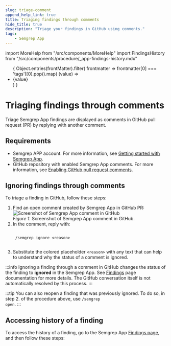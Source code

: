 ```yaml
---
slug: triage-comment 
append_help_link: true
title: Triaging findings through comments
hide_title: true
description: "Triage your findings in GitHub using comments."
tags:
    - Semgrep App
---
```


import MoreHelp from "/src/components/MoreHelp"
import FindingsHistory from "/src/components/procedure/_app-findings-history.mdx"

<ul id="tag__badge-list">
{
Object.entries(frontMatter).filter(
    frontmatter => frontmatter[0] === 'tags')[0].pop().map(
    (value) => <li className='tag__badge-item'>{value}</li> )
}
</ul>

# Triaging findings through comments

Triage Semgrep App findings are displayed as comments in GitHub pull request (PR) by replying with another comment. 

## Requirements

- Semgrep APP account. For more information, see [Getting started with Semgrep App](/semgrep-app/getting-started-with-semgrep-app.md).
- GitHub repository with enabled Semgrep App comments. For more information, see [Enabling GitHub pull request comments](/semgrep-app/notifications/#enabling-github-pull-request-comments).

## Ignoring findings through comments

To triage a finding in GitHub, follow these steps:

1. Find an open comment created by Semgrep App in GitHub PR:
    ![Screenshot of Semgrep App comment in GitHub](/img/semgrep-app-comment-github.png)<br />
    *Figure 1.* Screenshot of Semgrep App comment in GitHub.
2. In the comment, reply with:
    <pre><code>
    /semgrep ignore <span className="placeholder">&lt;reason&gt;</span>
    </code></pre>
3. Substitute the colored placeholder <code><span className="placeholder">&lt;reason&gt;</span></code> with any text that can help to understand why the status of a comment is ignored.

:::info
Ignoring a finding through a comment in GitHub changes the status of the finding to **ignored** in the Semgrep App. See [Findings](/semgrep-app/findings.md) page documentation for more details. The GitHub conversation itself is not automatically resolved by this process.
:::

:::tip
You can also reopen a finding that was previously ignored. To do so, in step 2. of the procedure above, use <code>/semgrep open</code>.
:::

## Accessing history of a finding

To access the history of a finding, go to the Semgrep App [Findings page](https://semgrep.dev/orgs/-/findings), and then follow these steps:

<FindingsHistory />

<MoreHelp />
